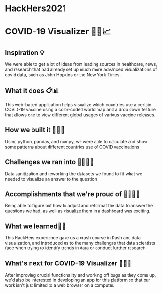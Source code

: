 # HackHers2021
# COVID-19 Visualizer 🦠😷📈

## Inspiration 💡
We were able to get a lot of ideas from leading sources in healthcare, news, and research that had already set up much more advanced visualizations of covid data, such as John Hopkins or the New York Times.
## What it does 📋📊
This web-based application helps visualize which countries use a certain COVID-19 vaccine using a color-coded world map and a drop down feature that allows one to view different global usages of various vaccine releases. 
## How we built it 👩🏻‍💻
Using python, pandas, and numpy, we were able to calculate and show some patterns about different countries use of COVID vaccinations
## Challenges we ran into 🧗🏼‍♀️🤯
Data sanitization and reworking the datasets we found to fit what we needed to visualize an answer to the question
## Accomplishments that we're proud of 👏🏽🤩😉
Being able to figure out how to adjust and reformat the data to answer the questions we had, as well as visualize them in a dashboard was exciting. 
## What we learned🧐🤓
This HackHers experience gave us a crash course in Dash and data visualization, and introduced us to the many challenges that data scientists face when trying to identify trends in data or conduct further research. 
## What's next for COVID-19 Visualizer 👩🏻‍💻
After improving crucial functionality and working off bugs as they come up, we'd also be interested in developing an app for this platform so that our work isn't just limited to a web browser on a computer. 
